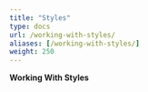```yaml
---
title: "Styles"
type: docs
url: /working-with-styles/
aliases: [/working-with-styles/]
weight: 250
---
```


**Working With Styles**
